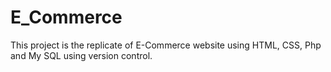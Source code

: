 # E_Commerce

This project is the replicate of E-Commerce website using HTML, CSS, Php and My SQL using version control.

